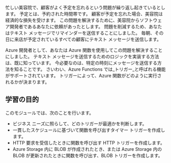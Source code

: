 忙しい美容院で、顧客がよく予定を忘れるという問題が繰り返し起きているとします。 予定とは、予約された時間帯です。 顧客が予定を忘れた場合、美容院は経済的な損失を受けます。 この問題を解決するために、美容院からソフトウェア開発者であるあなたに依頼があったとします。 問題を削減するため、あなたはテキスト メッセージでリマインダーを送信することにしました。 毎朝、その日に来店が予定されているすべての顧客にテキスト メッセージを送信します。

Azure 開発者として、あなたは Azure 関数を使用してこの問題を解決することにしました。 テキスト メッセージを送信するためのロジックを実装する方法は、既に知っています。 今必要なのは、特定の時刻にメッセージを送信する方法を知ることです。 さいわい、Azure Functions では_トリガー_と呼ばれる機能がサポートされています。 トリガーによって、Azure 関数がどのように実行されるかが決まります。

## <a name="learning-objectives"></a>学習の目的
このモジュールでは、次のことを行います。

- ビジネス ニーズに照らして、どのトリガーが最適かを判断します。
- 一貫したスケジュールに基づいて関数を呼び出すタイマー トリガーを作成します。
- HTTP 要求を受信したときに関数を呼び出す HTTP トリガーを作成します。
- Azure Storage 内に BLOB が作成されたとき、または Azure Storage 内の BLOB が更新されたときに関数を呼び出す、BLOB トリガーを作成します。
